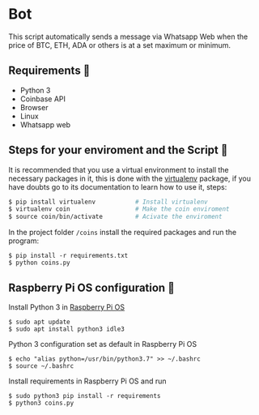 # Bot
This script automatically sends a message via Whatsapp Web when the price of BTC, ETH, ADA or others is at a set maximum or minimum. 

## Requirements 📝
- Python 3
- Coinbase API
- Browser
- Linux
- Whatsapp web


## Steps for your enviroment and the Script 👾
It is recommended that you use a virtual environment to install the necessary packages in it, this is done with the [virtualenv](https://pypi.org/project/virtualenv/) package, if you have doubts go to its documentation to learn how to use it, steps:
```bash
$ pip install virtualenv           # Install virtualenv
$ virtualenv coin                  # Make the coin enviroment
$ source coin/bin/activate         # Acivate the enviroment
```

In the project folder ```/coins``` install the required packages and run the program:
```
$ pip install -r requirements.txt
$ python coins.py
```

## Raspberry Pi OS configuration 🐧
Install Python 3 in [Raspberry Pi OS](https://www.raspberrypi.org/software/)
```
$ sudo apt update
$ sudo apt install python3 idle3
```
Python 3 configuration set as default in Raspberry Pi OS
```
$ echo "alias python=/usr/bin/python3.7" >> ~/.bashrc
$ source ~/.bashrc
```
Install requirements in Raspberry Pi OS and run
```
$ sudo python3 pip install -r requirements
$ python3 coins.py
```

